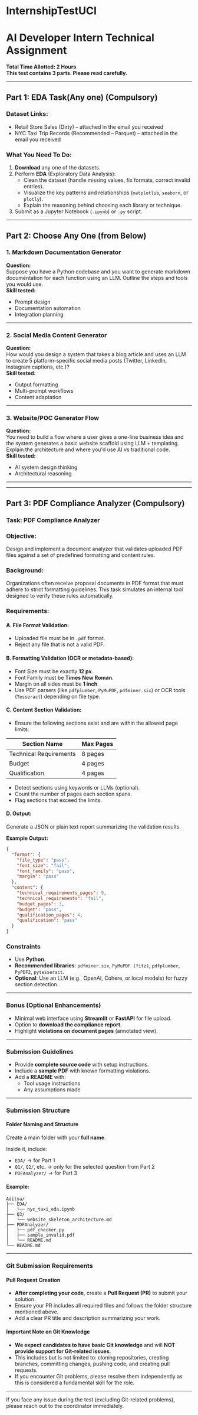 # InternshipTestUCI

# AI Developer Intern Technical Assignment

**Total Time Allotted: 2 Hours**  
**This test contains 3 parts. Please read carefully.**

---

## Part 1: EDA Task(Any one) (Compulsory)

### Dataset Links:
- Retail Store Sales (Dirty) – attached in the email you received  
- NYC Taxi Trip Records (Recommended – Parquet) – attached in the email you received


### What You Need To Do:
1. **Download** any one of the datasets.
2. Perform **EDA** (Exploratory Data Analysis):
   - Clean the dataset (handle missing values, fix formats, correct invalid entries).
   - Visualize the key patterns and relationships (`matplotlib`, `seaborn`, or `plotly`).
   - Explain the reasoning behind choosing each library or technique.
3. Submit as a Jupyter Notebook (`.ipynb`) or `.py` script.

---

## Part 2: Choose Any One (from Below)

### 1. Markdown Documentation Generator
**Question:**  
Suppose you have a Python codebase and you want to generate markdown documentation for each function using an LLM. Outline the steps and tools you would use.  
**Skill tested:**  
- Prompt design  
- Documentation automation  
- Integration planning

---

### 2. Social Media Content Generator
**Question:**  
How would you design a system that takes a blog article and uses an LLM to create 5 platform-specific social media posts (Twitter, LinkedIn, Instagram captions, etc.)?  
**Skill tested:**  
- Output formatting  
- Multi-prompt workflows  
- Content adaptation

---

### 3. Website/POC Generator Flow
**Question:**  
You need to build a flow where a user gives a one-line business idea and the system generates a basic website scaffold using LLM + templating. Explain the architecture and where you'd use AI vs traditional code.  
**Skill tested:**  
- AI system design thinking  
- Architectural reasoning

---

---

## Part 3: PDF Compliance Analyzer (Compulsory)

### Task: PDF Compliance Analyzer

### Objective:
Design and implement a document analyzer that validates uploaded PDF files against a set of predefined formatting and content rules.

### Background:
Organizations often receive proposal documents in PDF format that must adhere to strict formatting guidelines. This task simulates an internal tool designed to verify these rules automatically.

### Requirements:

#### A. File Format Validation:
- Uploaded file must be in `.pdf` format.
- Reject any file that is not a valid PDF.

#### B. Formatting Validation (OCR or metadata-based):
- Font Size must be exactly **12 px**.
- Font Family must be **Times New Roman**.
- Margin on all sides must be **1 inch**.
- Use PDF parsers (like `pdfplumber`, `PyMuPDF`, `pdfminer.six`) or OCR tools (`Tesseract`) depending on file type.

#### C. Content Section Validation:
- Ensure the following sections exist and are within the allowed page limits:

| Section Name           | Max Pages |
|------------------------|-----------|
| Technical Requirements | 8 pages   |
| Budget                 | 4 pages   |
| Qualification          | 4 pages   |

- Detect sections using keywords or LLMs (optional).
- Count the number of pages each section spans.
- Flag sections that exceed the limits.

#### D. Output:
Generate a JSON or plain text report summarizing the validation results.

**Example Output:**
```json
{
  "format": {
    "file_type": "pass",
    "font_size": "fail",
    "font_family": "pass",
    "margin": "pass"
  },
  "content": {
    "technical_requirements_pages": 9,
    "technical_requirements": "fail",
    "budget_pages": 3,
    "budget": "pass",
    "qualification_pages": 4,
    "qualification": "pass"
  }
}
```

### Constraints

- Use **Python**.
- **Recommended libraries**: `pdfminer.six`, `PyMuPDF (fitz)`, `pdfplumber`, `PyPDF2`, `pytesseract`.
- **Optional**: Use an LLM (e.g., OpenAI, Cohere, or local models) for fuzzy section detection.

---

### Bonus (Optional Enhancements)

- Minimal web interface using **Streamlit** or **FastAPI** for file upload.
- Option to **download the compliance report**.
- Highlight **violations on document pages** (annotated view).

---

### Submission Guidelines

- Provide **complete source code** with setup instructions.
- Include a **sample PDF** with known formatting violations.
- Add a **README** with:
  - Tool usage instructions  
  - Any assumptions made

---

### Submission Structure

#### Folder Naming and Structure

Create a main folder with your **full name**.

Inside it, include:

- `EDA/` → for Part 1  
- `Q1/`, `Q2/`, etc. → only for the selected question from Part 2  
- `PDFAnalyzer/` → for Part 3

#### Example:
```
Aditya/
├── EDA/
│   └── nyc_taxi_eda.ipynb
├── Q3/
│   └── website_skeleton_architecture.md
├── PDFAnalyzer/
│   ├── pdf_checker.py
│   ├── sample_invalid.pdf
│   └── README.md
└── README.md
```

---

### Git Submission Requirements

#### Pull Request Creation
- **After completing your code**, create a **Pull Request (PR)** to submit your solution.
- Ensure your PR includes all required files and follows the folder structure mentioned above.
- Add a clear PR title and description summarizing your work.

#### Important Note on Git Knowledge
- **We expect candidates to have basic Git knowledge** and will **NOT provide support for Git-related issues**.
- This includes but is not limited to: cloning repositories, creating branches, committing changes, pushing code, and creating pull requests.
- If you encounter Git problems, please resolve them independently as this is considered a fundamental skill for the role.

---

If you face any issue during the test (excluding Git-related problems), please reach out to the coordinator immediately.
